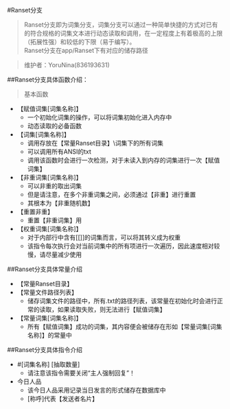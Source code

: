 #Ranset分支

>Ranset分支即为词集分支，词集分支可以通过一种简单快捷的方式对已有的符合规格的词集文本进行动态读取和调用，在一定程度上有着极高的上限（拓展性强）和较低的下限（易于编写）。  
Ranset分支在app/Ranset下有对应的储存路径

>维护者：YoruNina(836193631)

##Ranset分支具体函数介绍：
>基本函数

* 【赋值词集[词集名称]】
    * 一个初始化词集的操作，可以将词集初始化进入内存中
    * 动态读取的必备函数
* 【词集[词集名称]】
    * 调用存放在【常量Ranset目录】\词集下的所有词集
    * 可以调用所有ANSI的txt
    * 调用该函数时会进行一次检测，对于未读入到内存的词集进行一次【赋值词集】
* 【非重词集[词集名称]】
    * 可以非重的取出词集
    * 但是请注意，在多个非重词集之间，必须通过【非重】进行重置
    * 其根本为【非重随机数】
* 【重置非重】
    * 重置【非重词集】用
* 【权重词集[词集名称]】
    * 对于内部行中含有\[\[]]的词集而言，可以将其转义成为权重
    * 该指令每次执行会对当前词集中的所有项进行一次遍历，因此速度相对较慢，请尽量减少使用

##Ranset分支具体常量介绍

* 【常量Ranset目录】
* 【常量文件路径列表】
    * 储存词集文件的路径中，所有.txt的路径列表，该常量在初始化时会进行正常的读取，如果读取失败，则无法进行【赋值词集】
* 【常量词集[词集名称]】
    * 所有【赋值词集】成功的词集，其内容便会被储存在形如【常量词集[词集名称]】的常量中


##Ranset分支具体指令介绍

* \#[词集名称] [抽取数量]
    * 请注意该指令需要关闭“主人强制回复”！
* 今日人品
    * 该今日人品采用记录当日发言的形式储存在数据库中
    * [称呼]代表【发送者名片】